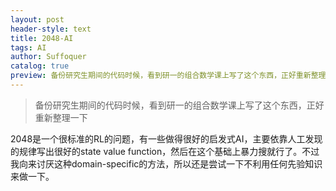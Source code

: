 ```yaml
---
layout: post
header-style: text
title: 2048-AI
tags: AI
author: Suffoquer
catalog: true
preview: 备份研究生期间的代码时候，看到研一的组合数学课上写了这个东西，正好重新整理一下
---
```


> 备份研究生期间的代码时候，看到研一的组合数学课上写了这个东西，正好重新整理一下

2048是一个很标准的RL的问题，有一些做得很好的启发式AI，主要依靠人工发现的规律写出很好的state value function，然后在这个基础上暴力搜就行了。不过我向来讨厌这种domain-specific的方法，所以还是尝试一下不利用任何先验知识来做一下。

